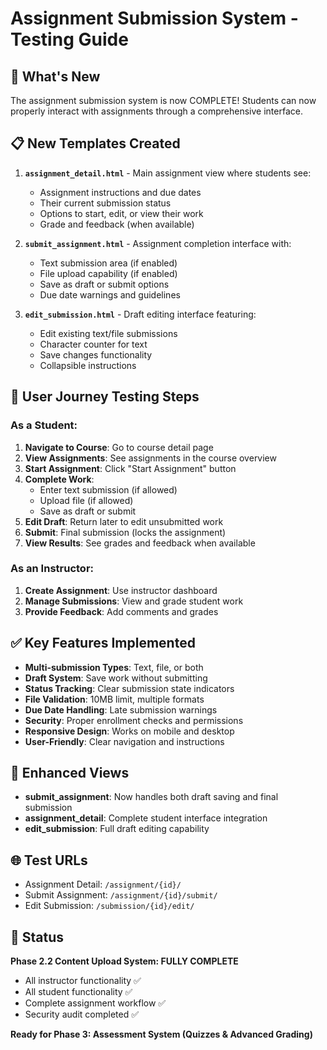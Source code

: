 # Assignment Submission System - Testing Guide

## 🎯 What's New
The assignment submission system is now COMPLETE! Students can now properly interact with assignments through a comprehensive interface.

## 📋 New Templates Created
1. **`assignment_detail.html`** - Main assignment view where students see:
   - Assignment instructions and due dates
   - Their current submission status
   - Options to start, edit, or view their work
   - Grade and feedback (when available)

2. **`submit_assignment.html`** - Assignment completion interface with:
   - Text submission area (if enabled)
   - File upload capability (if enabled)
   - Save as draft or submit options
   - Due date warnings and guidelines

3. **`edit_submission.html`** - Draft editing interface featuring:
   - Edit existing text/file submissions
   - Character counter for text
   - Save changes functionality
   - Collapsible instructions

## 🔗 User Journey Testing Steps

### As a Student:
1. **Navigate to Course**: Go to course detail page
2. **View Assignments**: See assignments in the course overview
3. **Start Assignment**: Click "Start Assignment" button
4. **Complete Work**: 
   - Enter text submission (if allowed)
   - Upload file (if allowed)
   - Save as draft or submit
5. **Edit Draft**: Return later to edit unsubmitted work
6. **Submit**: Final submission (locks the assignment)
7. **View Results**: See grades and feedback when available

### As an Instructor:
1. **Create Assignment**: Use instructor dashboard
2. **Manage Submissions**: View and grade student work
3. **Provide Feedback**: Add comments and grades

## ✅ Key Features Implemented
- **Multi-submission Types**: Text, file, or both
- **Draft System**: Save work without submitting
- **Status Tracking**: Clear submission state indicators
- **File Validation**: 10MB limit, multiple formats
- **Due Date Handling**: Late submission warnings
- **Security**: Proper enrollment checks and permissions
- **Responsive Design**: Works on mobile and desktop
- **User-Friendly**: Clear navigation and instructions

## 🔧 Enhanced Views
- **submit_assignment**: Now handles both draft saving and final submission
- **assignment_detail**: Complete student interface integration
- **edit_submission**: Full draft editing capability

## 🌐 Test URLs
- Assignment Detail: `/assignment/{id}/`
- Submit Assignment: `/assignment/{id}/submit/`
- Edit Submission: `/submission/{id}/edit/`

## 🎉 Status
**Phase 2.2 Content Upload System: FULLY COMPLETE**
- All instructor functionality ✅
- All student functionality ✅
- Complete assignment workflow ✅
- Security audit completed ✅

**Ready for Phase 3: Assessment System (Quizzes & Advanced Grading)**